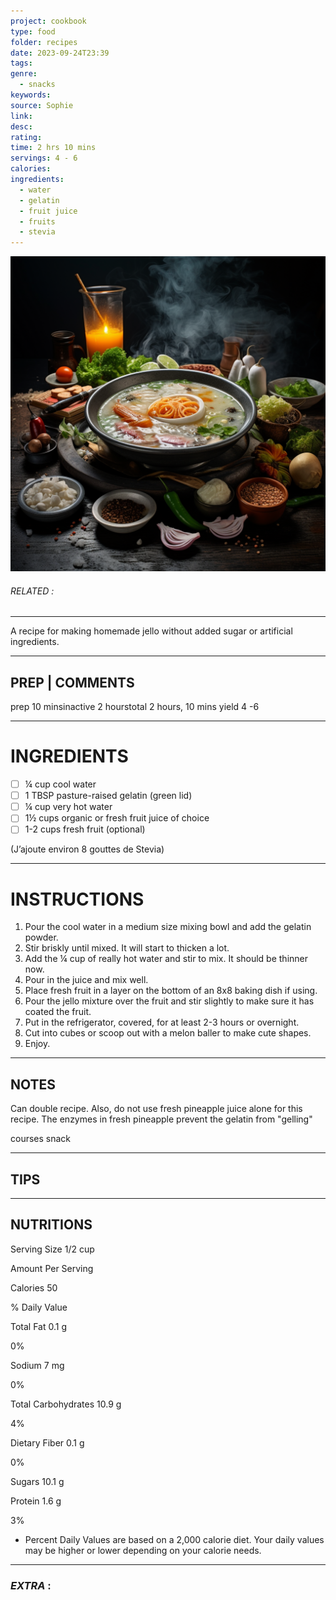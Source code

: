 ```yaml
---
project: cookbook
type: food
folder: recipes
date: 2023-09-24T23:39
tags: 
genre:
  - snacks
keywords: 
source: Sophie
link: 
desc: 
rating: 
time: 2 hrs 10 mins
servings: 4 - 6
calories: 
ingredients:
  - water
  - gelatin
  - fruit juice
  - fruits
  - stevia
---
```


![IMAGE](_default.png)

###### *RELATED* : 
---
A recipe for making homemade jello without added sugar or artificial ingredients.

---
## PREP | COMMENTS

prep 10 minsinactive 2 hourstotal 2 hours, 10 mins yield 4 -6

---
# INGREDIENTS

- [ ] ¼ cup cool water
- [ ] 1 TBSP pasture-raised gelatin (green lid)
- [ ] ¼ cup very hot water
- [ ] 1½ cups organic or fresh fruit juice of choice
- [ ] 1-2 cups fresh fruit (optional)

(J’ajoute environ 8 gouttes de Stevia)

---
# INSTRUCTIONS

1. Pour the cool water in a medium size mixing bowl and add the gelatin powder.
2. Stir briskly until mixed. It will start to thicken a lot.
3. Add the ¼ cup of really hot water and stir to mix. It should be thinner now.
4. Pour in the juice and mix well.
5. Place fresh fruit in a layer on the bottom of an 8x8 baking dish if using.
6. Pour the jello mixture over the fruit and stir slightly to make sure it has coated the fruit.
7. Put in the refrigerator, covered, for at least 2-3 hours or overnight.
8. Cut into cubes or scoop out with a melon baller to make cute shapes.
9. Enjoy.

---
## NOTES

Can double recipe. Also, do not use fresh pineapple juice alone for this recipe. The enzymes in fresh pineapple prevent the gelatin from "gelling"

courses snack

---
## TIPS



---
## NUTRITIONS

Serving Size 1/2 cup

Amount Per Serving

Calories 50

% Daily Value

Total Fat 0.1 g

0%

Sodium 7 mg

0%

Total Carbohydrates 10.9 g

4%

Dietary Fiber 0.1 g

0%

Sugars 10.1 g

Protein 1.6 g

3%

* Percent Daily Values are based on a 2,000 calorie diet. Your daily values may be higher or lower depending on your calorie needs.

---
### *EXTRA* :



